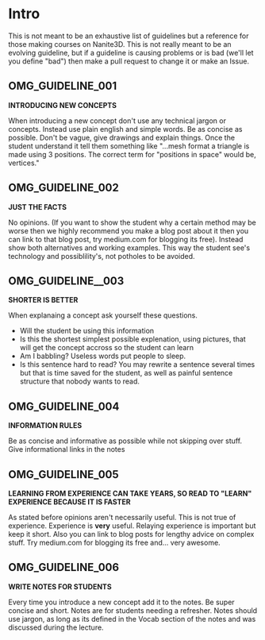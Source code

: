 # Intro
This is not meant to be an exhaustive list of guidelines but a reference for those making courses on Nanite3D. This is not really meant to be an evolving guideline, but if a guideline is causing problems or is bad (we'll let you define "bad") then make a pull request to change it or make an Issue.


## OMG_GUIDELINE_001
**INTRODUCING NEW CONCEPTS**

When introducing a new concept don't use any technical jargon or concepts. Instead use plain english and simple words. Be as concise as possible. Don't be vague, give drawings and explain things. Once the student understand it tell them something like
"...mesh format a triangle is made using 3 positions. The correct term for "positions in space" would be, vertices."


## OMG_GUIDELINE_002
**JUST THE FACTS**

No opinions. (If you want to show the student why a certain method may be worse then we highly recommend you make a blog post about it then you can link to that blog post, try medium.com for blogging its free). Instead show both alternatives and working examples. This way the student see's technology and possiblility's, not potholes to be avoided.


## OMG_GUIDELINE__003
**SHORTER IS BETTER**

When explanaing a concept ask yourself these questions.
 - Will the student be using this information
 - Is this the shortest simplest possible explenation, using pictures, that will get the concept accross so the student can learn
 - Am I babbling? Useless words put people to sleep.
 - Is this sentence hard to read?
 You may rewrite a sentence several times but that is time saved for the student, as well as painful sentence structure that nobody wants to read.


## OMG_GUIDELINE_004
**INFORMATION RULES**

Be as concise and informative as possible while not skipping over stuff. Give informational links in the notes


## OMG_GUIDELINE_005
**LEARNING FROM EXPERIENCE CAN TAKE YEARS, SO READ TO "LEARN" EXPERIENCE BECAUSE IT IS FASTER**

As stated before opinions aren't necessarily useful. This is not true of experience. Experience is **very** useful. Relaying experience is important but keep it short. Also you can link to blog posts for lengthy advice on complex stuff. Try medium.com for blogging its free and... very awesome.


## OMG_GUIDELINE_006
**WRITE NOTES FOR STUDENTS**

Every time you introduce a new concept add it to the notes. Be super concise and short. Notes are for students needing a refresher. Notes should use jargon, as long as its defined in the Vocab section of the notes and was discussed during the lecture.
